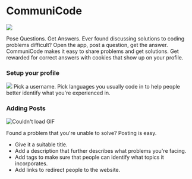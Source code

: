 

# CommuniCode
<img src="https://i.imgur.com/SJPfa9D.png">

Pose Questions. Get Answers. 
Ever found discussing solutions to coding problems difficult? 
Open the app, post a question, get the answer. 
CommuniCode makes it easy to share problems and get solutions. Get rewarded for correct answers with cookies that show up on your profile. 

### Setup your profile
<img src="https://i.imgur.com/Onr2VGU.png">
Pick a username. 
Pick languages you usually code in to help people better identify what you're experienced in. 



### Adding Posts
![Couldn't load GIF](https://media1.giphy.com/media/zFPnB9rLFbFhUO2SYs/giphy.gif)

Found a problem that you're unable to solve? Posting is easy.
 - Give it a suitable title.
 - Add a description that further describes what problems you're facing.
 - Add tags to make sure that people can identify what topics it incorporates.
 - Add links to redirect people to the website.




